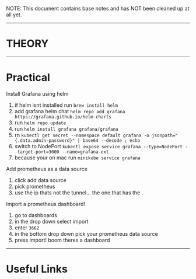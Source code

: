NOTE: This document contains base notes and has NOT been cleaned up at all yet.

---
# THEORY

---
# Practical
Install Grafana using helm
1. if helm isnt installed run `brew install helm`
2. add grafana helm chat `helm repo add grafana https://grafana.github.io/helm-charts`
3. run `helm repo update`
4. run `helm install grafana grafana/grafana`
5. rn `kubectl get secret --namespace default grafana -o jsonpath="{.data.admin-password}" | base64 --decode ; echo`
6. switch to NodePort `kubectl expose service grafana --type=NodePort --target-port=3000 --name=grafana-ext`
7. because your on mac run `minikube service grafana`

Add prometheus as a data source
1. click add data source
2. pick prometheus
3. use the ip thats not the tunnel... the one that has the <minikubeip>.<portnumber>

Import a prometheus dashboard!
1. go to dashboards
2. in the drop down select import
3. enter `3662`
4. in the bottom drop down pick your prometheus data source
5.  press import! boom theres a dashboard

---

# Useful Links
 